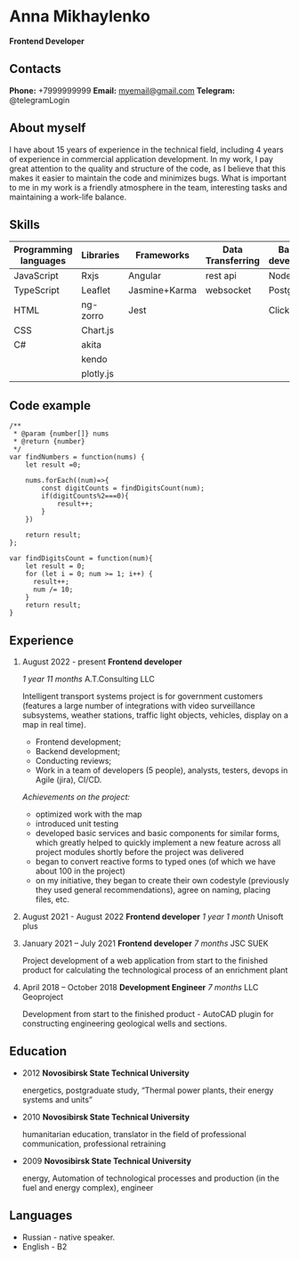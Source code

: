 # Anna Mikhaylenko

**Frontend Developer**

## Contacts

**Phone:** +7999999999
**Email:** myemail@gmail.com
**Telegram:** @telegramLogin

## About myself

I have about 15 years of experience in the technical field, including 4 years of experience in commercial application development. In my work, I pay great attention to the quality and structure of the code, as I believe that this makes it easier to maintain the code and minimizes bugs. What is important to me in my work is a friendly atmosphere in the team, interesting tasks and maintaining a work-life balance.

## Skills

| Programming languages | Libraries | Frameworks    | Data Transferring | Backend development | Other tools |
| --------------------- | --------- | ------------- | ----------------- | ------------------- | ----------- |
| JavaScript            | Rxjs      | Angular       | rest api          | Node.js             | Git         |
| TypeScript            | Leaflet   | Jasmine+Karma | websocket         | PostgreSQL          | Jira        |
| HTML                  | ng-zorro  | Jest          |                   | ClickHouse          | Postman     |
| CSS                   | Chart.js  |               |                   |                     | Figma       |
| C#                    | akita     |               |                   |                     |
|                       | kendo     |               |                   |                     |
|                       | plotly.js |               |                   |                     |

## Code example

```
/**
 * @param {number[]} nums
 * @return {number}
 */
var findNumbers = function(nums) {
    let result =0;

    nums.forEach((num)=>{
        const digitCounts = findDigitsCount(num);
        if(digitCounts%2===0){
            result++;
        }
    })

    return result;
};

var findDigitsCount = function(num){
    let result = 0;
    for (let i = 0; num >= 1; i++) {
      result++;
      num /= 10;
    }
    return result;
}
```

## Experience

1. August 2022 - present **Frontend developer**
   
    *1 year 11 months* A.T.Consulting LLC 

    Intelligent transport systems project is for government customers (features a large number of integrations with video surveillance subsystems, weather stations, traffic light objects, vehicles, display on a map in real time).
   - Frontend development;
   - Backend development;
   - Conducting reviews;
   - Work in a team of developers (5 people), analysts, testers, devops in Agile (jira), CI/CD.
  
    *Achievements on the project:*
   - optimized work with the map
   - introduced unit testing
   - developed basic services and basic components for similar forms, which greatly helped to quickly implement a new feature across all project modules shortly before the project was delivered
   - began to convert reactive forms to typed ones (of which we have about 100 in the project)
   - on my initiative, they began to create their own codestyle (previously they used general recommendations), agree on naming, placing files, etc.
2. August 2021 - August 2022 **Frontend developer**
    *1 year 1 month* Unisoft plus
3. January 2021 – July 2021 **Frontend developer**
    *7 months* JSC SUEK

    Project development of a web application from start to the finished product for calculating the technological process of an enrichment plant
4. April 2018 – October 2018 **Development Engineer**
    *7 months* LLC Geoproject

    Development from start to the finished product - AutoCAD plugin for constructing engineering geological wells and sections.

## Education

- 2012 **Novosibirsk State Technical University**

    energetics, postgraduate study, “Thermal power plants, their energy systems and units”
- 2010 **Novosibirsk State Technical University**

    humanitarian education, translator in the field of professional communication, professional retraining
- 2009 **Novosibirsk State Technical University**

    energy, Automation of technological processes and production (in the fuel and energy complex), engineer

## Languages
- Russian - native speaker.
- English - B2
